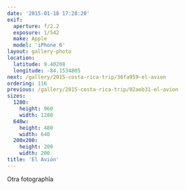 ```yaml
---
date: '2015-01-18 17:28:20'
exif:
  aperture: f/2.2
  exposure: 1/542
  make: Apple
  model: 'iPhone 6'
layout: gallery-photo
location:
  latitude: 9.40208
  longitude: -84.1534805
next: /gallery/2015-costa-rica-trip/36fa959-el-avion
ordering: 116
previous: /gallery/2015-costa-rica-trip/02aeb31-el-avion
sizes:
  1280:
    height: 960
    width: 1280
  640w:
    height: 480
    width: 640
  200x200:
    height: 200
    width: 200
title: 'El Avión'
---
```


Otra fotographîa
